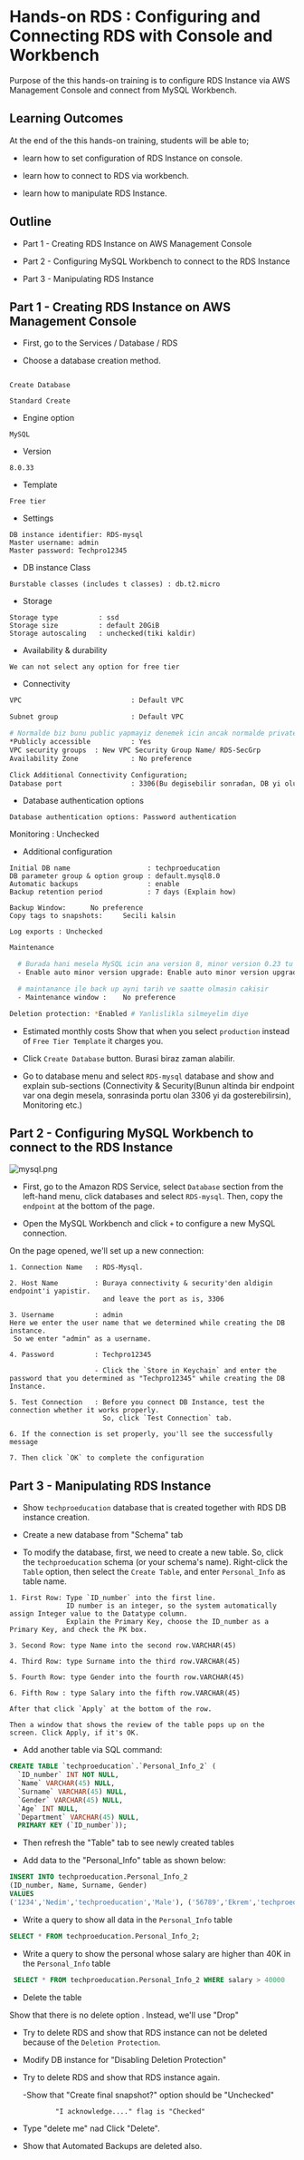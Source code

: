 # Hands-on RDS : Configuring and Connecting RDS with Console and Workbench

Purpose of the this hands-on training is to configure RDS Instance via AWS Management Console and connect from MySQL Workbench.

## Learning Outcomes

At the end of the this hands-on training, students will be able to;

- learn how to set configuration of RDS Instance on console.

- learn how to connect to RDS via workbench.

- learn how to manipulate RDS Instance.

## Outline

- Part 1 - Creating RDS Instance on AWS Management Console

- Part 2 - Configuring MySQL Workbench to connect to the RDS Instance

- Part 3 - Manipulating RDS Instance

## Part 1 - Creating RDS Instance on AWS Management Console

- First, go to the Services / Database / RDS

- Choose a database creation method.

```

Create Database

Standard Create
```

- Engine option

```
MySQL
```

- Version

```
8.0.33
```

- Template

```
Free tier
```

- Settings

```
DB instance identifier: RDS-mysql
Master username: admin
Master password: Techpro12345
```

- DB instance Class

```
Burstable classes (includes t classes) : db.t2.micro
```

- Storage

```
Storage type          : ssd
Storage size          : default 20GiB
Storage autoscaling   : unchecked(tiki kaldir)
```

- Availability & durability

```
We can not select any option for free tier
```

- Connectivity

```bash
VPC                           : Default VPC

Subnet group                  : Default VPC

# Normalde biz bunu public yapmayiz denemek icin ancak normalde private olacak bu
*Publicly accessible          : Yes
VPC security groups  : New VPC Security Group Name/ RDS-SecGrp
Availability Zone             : No preference

Click Additional Connectivity Configuration;
Database port                 : 3306(Bu degisebilir sonradan, DB yi olusturmadan tekrar kontrol et)
```

- Database authentication options

```
Database authentication options: Password authentication
```
Monitoring  : Unchecked
- Additional configuration

```
Initial DB name                   : techproeducation
DB parameter group & option group : default.mysql8.0
Automatic backups                 : enable
Backup retention period           : 7 days (Explain how)

Backup Window:      No preference
Copy tags to snapshots:     Secili kalsin

Log exports : Unchecked
```
```bash
Maintenance

  # Burada hani mesela MySQL icin ana version 8, minor version 0.23 tu ya hani, minor versiyonu otomatik olarak update edeyim mi diye soruyor.
  - Enable auto minor version upgrade: Enable auto minor version upgrade 

  # maintanance ile back up ayni tarih ve saatte olmasin cakisir
  - Maintenance window :    No preference

Deletion protection: *Enabled # Yanlislikla silmeyelim diye
```

- Estimated monthly costs
Show that when you select `production` instead of `Free Tier Template` it charges you.

- Click `Create Database` button. Burasi biraz zaman alabilir.

- Go to database menu and select `RDS-mysql` database and show and explain sub-sections (Connectivity & Security(Bunun altinda bir endpoint var ona degin mesela, sonrasinda portu olan 3306 yi da gosterebilirsin), Monitoring etc.)


## Part 2 - Configuring MySQL Workbench to connect to the RDS Instance

![mysql.png](images/mysql.png)

- First, go to the Amazon RDS Service, select `Database` section from the left-hand menu, click databases and select `RDS-mysql`. Then, copy the `endpoint` at the bottom of the page.

- Open the MySQL Workbench and click `+` to configure a new MySQL connection.

On the page opened, we'll set up a new connection:

```text
1. Connection Name   : RDS-Mysql.

2. Host Name         : Buraya connectivity & security'den aldigin endpoint'i yapistir.
                       and leave the port as is, 3306

3. Username          : admin
Here we enter the user name that we determined while creating the DB instance.
 So we enter "admin" as a username.

4. Password          : Techpro12345
                      
                     - Click the `Store in Keychain` and enter the password that you determined as "Techpro12345" while creating the DB Instance.

5. Test Connection   : Before you connect DB Instance, test the connection whether it works properly.
                       So, click `Test Connection` tab.

6. If the connection is set properly, you'll see the successfully message

7. Then click `OK` to complete the configuration
```

## Part 3 - Manipulating RDS Instance

- Show `techproeducation` database that is created together with RDS DB instance creation.

- Create a new database from "Schema" tab

- To modify the database, first, we need to create a new table. So, click the `techproeducation` schema (or your schema's name). Right-click the `Table` option, then select the `Create Table`, and enter `Personal_Info` as table name.

```text
1. First Row: Type `ID_number` into the first line. 
              ID number is an integer, so the system automatically assign Integer value to the Datatype column.
              Explain the Primary Key, choose the ID_number as a Primary Key, and check the PK box.

3. Second Row: type Name into the second row.VARCHAR(45)

4. Third Row: type Surname into the third row.VARCHAR(45)

5. Fourth Row: type Gender into the fourth row.VARCHAR(45)

6. Fifth Row : type Salary into the fifth row.VARCHAR(45)

After that click `Apply` at the bottom of the row.

Then a window that shows the review of the table pops up on the screen. Click Apply, if it's OK.
```
- Add another table via SQL command:

```sql
CREATE TABLE `techproeducation`.`Personal_Info_2` (
  `ID_number` INT NOT NULL,
  `Name` VARCHAR(45) NULL,
  `Surname` VARCHAR(45) NULL,
  `Gender` VARCHAR(45) NULL,
  `Age` INT NULL,
  `Department` VARCHAR(45) NULL,
  PRIMARY KEY (`ID_number`));
```

- Then refresh the "Table" tab to see newly created tables 

- Add data to the "Personal_Info" table as shown below:

```sql
INSERT INTO techproeducation.Personal_Info_2
(ID_number, Name, Surname, Gender)
VALUES
('1234','Nedim','techproeducation','Male'), ('56789','Ekrem','techproeducation','Male'), ('007','Refia','techproeducation','Female');
```

- Write a query to show all data in the `Personal_Info` table

```sql
SELECT * FROM techproeducation.Personal_Info_2;
```

- Write a query to show the personal whose salary are higher than 40K in the `Personal_Info` table

```sql
 SELECT * FROM techproeducation.Personal_Info_2 WHERE salary > 40000
```

- Delete the table 

Show that there is no delete option . Instead, we'll use "Drop"


- Try to delete RDS and show that RDS instance can not be deleted because of the `Deletion Protection`.

- Modify DB instance for "Disabling Deletion Protection"

- Try to delete RDS and show that RDS instance again.

   -Show that "Create final snapshot?" option should be "Unchecked"
       
              "I acknowledge...." flag is "Checked"

 - Type "delete me" nad Click "Delete".

 - Show that Automated Backups are deleted also.
